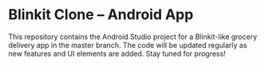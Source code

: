 # Blinkit Clone – Android App

This repository contains the Android Studio project for a Blinkit-like grocery delivery app in the master branch. The code will be updated regularly as new features and UI elements are added. Stay tuned for progress!
